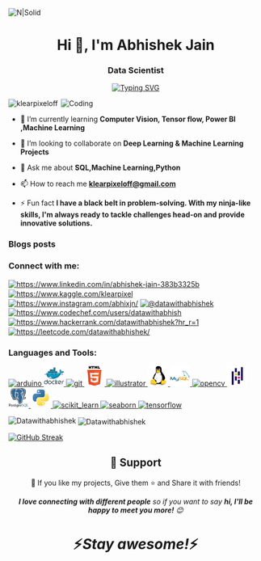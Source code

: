 
![N|Solid](https://drive.google.com/uc?export=view&id=16HMrn3aYiA4UYzQkjMBi6SREEETJhIC6)
<h1 align="center">Hi 👋, I'm Abhishek Jain</h1>
<h3 align="center">Data Scientist </h3>
<p align="center">
  <a href="https://git.io/typing-svg"><img src="https://readme-typing-svg.demolab.com?font=Fira+Code&pause=1000&color=24F73F&width=435&lines=Data+Scientist+Intern+At+Almabetter;Always+Learn+New+Things" alt="Typing SVG" /></a>
</p>

<img align="right" alt="Coding" width ="400" src="https://miro.medium.com/v2/resize:fit:1400/1*1ojV4epPGRxhZE26dVI4pQ.gif">

<p align="left"> <img src="https://komarev.com/ghpvc/?username=klearpixeloff&label=Profile%20views&color=0e75b6&style=flat" alt="klearpixeloff" /> </p>

- 🌱 I’m currently learning **Computer Vision, Tensor flow, Power BI ,Machine Learning**

- 👯 I’m looking to collaborate on **Deep Learning & Machine Learning Projects**

- 💬 Ask me about **SQL,Machine Learning,Python**

- 📫 How to reach me **klearpixeloff@gmail.com**

- ⚡ Fun fact **I have a black belt in problem-solving. With my ninja-like skills, I'm always ready to tackle challenges head-on and provide innovative solutions.**

### Blogs posts
<!-- BLOG-POST-LIST:START -->
<!-- BLOG-POST-LIST:END -->

<h3 align="left">Connect with me:</h3>
<p align="left">
<a href="https://linkedin.com/in/https://www.linkedin.com/in/abhishek-jain-383b3325b" target="blank"><img align="center" src="https://raw.githubusercontent.com/rahuldkjain/github-profile-readme-generator/master/src/images/icons/Social/linked-in-alt.svg" alt="https://www.linkedin.com/in/abhishek-jain-383b3325b" height="30" width="40" /></a>
<a href="https://kaggle.com/https://www.kaggle.com/klearpixel" target="blank"><img align="center" src="https://raw.githubusercontent.com/rahuldkjain/github-profile-readme-generator/master/src/images/icons/Social/kaggle.svg" alt="https://www.kaggle.com/klearpixel" height="30" width="40" /></a>
<a href="https://instagram.com/https://www.instagram.com/abhixjn/" target="blank"><img align="center" src="https://raw.githubusercontent.com/rahuldkjain/github-profile-readme-generator/master/src/images/icons/Social/instagram.svg" alt="https://www.instagram.com/abhixjn/" height="30" width="40" /></a>
<a href="https://medium.com/@datawithabhishek" target="blank"><img align="center" src="https://raw.githubusercontent.com/rahuldkjain/github-profile-readme-generator/master/src/images/icons/Social/medium.svg" alt="@datawithabhishek" height="30" width="40" /></a>
<a href="https://www.codechef.com/users/https://www.codechef.com/users/datawithabhish" target="blank"><img align="center" src="https://cdn.jsdelivr.net/npm/simple-icons@3.1.0/icons/codechef.svg" alt="https://www.codechef.com/users/datawithabhish" height="30" width="40" /></a>
<a href="https://www.hackerrank.com/https://www.hackerrank.com/datawithabhishek?hr_r=1" target="blank"><img align="center" src="https://raw.githubusercontent.com/rahuldkjain/github-profile-readme-generator/master/src/images/icons/Social/hackerrank.svg" alt="https://www.hackerrank.com/datawithabhishek?hr_r=1" height="30" width="40" /></a>
<a href="https://www.leetcode.com/https://leetcode.com/datawithabhishek/" target="blank"><img align="center" src="https://raw.githubusercontent.com/rahuldkjain/github-profile-readme-generator/master/src/images/icons/Social/leet-code.svg" alt="https://leetcode.com/datawithabhishek/" height="30" width="40" /></a>
</p>

<h3 align="left">Languages and Tools:</h3>
<p align="left"> <a href="https://www.arduino.cc/" target="_blank" rel="noreferrer"> <img src="https://cdn.worldvectorlogo.com/logos/arduino-1.svg" alt="arduino" width="40" height="40"/> </a> <a href="https://www.docker.com/" target="_blank" rel="noreferrer"> <img src="https://raw.githubusercontent.com/devicons/devicon/master/icons/docker/docker-original-wordmark.svg" alt="docker" width="40" height="40"/> </a> <a href="https://git-scm.com/" target="_blank" rel="noreferrer"> <img src="https://www.vectorlogo.zone/logos/git-scm/git-scm-icon.svg" alt="git" width="40" height="40"/> </a> <a href="https://www.w3.org/html/" target="_blank" rel="noreferrer"> <img src="https://raw.githubusercontent.com/devicons/devicon/master/icons/html5/html5-original-wordmark.svg" alt="html5" width="40" height="40"/> </a> <a href="https://www.adobe.com/in/products/illustrator.html" target="_blank" rel="noreferrer"> <img src="https://www.vectorlogo.zone/logos/adobe_illustrator/adobe_illustrator-icon.svg" alt="illustrator" width="40" height="40"/> </a> <a href="https://www.linux.org/" target="_blank" rel="noreferrer"> <img src="https://raw.githubusercontent.com/devicons/devicon/master/icons/linux/linux-original.svg" alt="linux" width="40" height="40"/> </a> <a href="https://www.mysql.com/" target="_blank" rel="noreferrer"> <img src="https://raw.githubusercontent.com/devicons/devicon/master/icons/mysql/mysql-original-wordmark.svg" alt="mysql" width="40" height="40"/> </a> <a href="https://opencv.org/" target="_blank" rel="noreferrer"> <img src="https://www.vectorlogo.zone/logos/opencv/opencv-icon.svg" alt="opencv" width="40" height="40"/> </a> <a href="https://pandas.pydata.org/" target="_blank" rel="noreferrer"> <img src="https://raw.githubusercontent.com/devicons/devicon/2ae2a900d2f041da66e950e4d48052658d850630/icons/pandas/pandas-original.svg" alt="pandas" width="40" height="40"/> </a> <a href="https://www.postgresql.org" target="_blank" rel="noreferrer"> <img src="https://raw.githubusercontent.com/devicons/devicon/master/icons/postgresql/postgresql-original-wordmark.svg" alt="postgresql" width="40" height="40"/> </a> <a href="https://www.python.org" target="_blank" rel="noreferrer"> <img src="https://raw.githubusercontent.com/devicons/devicon/master/icons/python/python-original.svg" alt="python" width="40" height="40"/> </a> <a href="https://scikit-learn.org/" target="_blank" rel="noreferrer"> <img src="https://upload.wikimedia.org/wikipedia/commons/0/05/Scikit_learn_logo_small.svg" alt="scikit_learn" width="40" height="40"/> </a> <a href="https://seaborn.pydata.org/" target="_blank" rel="noreferrer"> <img src="https://seaborn.pydata.org/_images/logo-mark-lightbg.svg" alt="seaborn" width="40" height="40"/> </a> <a href="https://www.tensorflow.org" target="_blank" rel="noreferrer"> <img src="https://www.vectorlogo.zone/logos/tensorflow/tensorflow-icon.svg" alt="tensorflow" width="40" height="40"/> </a> </p>

<p><img align="left" src="https://github-readme-stats.vercel.app/api/top-langs?username=Datawithabhishek&show_icons=true&locale=en&layout=compact" alt="Datawithabhishek" /></p>

<p>&nbsp;<img align="center" src="https://github-readme-stats.vercel.app/api?username=Datawithabhishek&show_icons=true&locale=en" alt="Datawithabhishek" /></p>

[![GitHub Streak](https://streak-stats.demolab.com?user=Datawithabhishek&theme=github-dark)](https://git.io/streak-stats)

<h2 align="center">🤝 Support</h2>
<p align="center">💙 If you like my projects, Give them ⭐ and Share it with friends!</p>
</p>
<p align="center"><em><b>I love connecting with different people</b> so if you want to say <b>hi, I'll be happy to meet you more!</b> 😊</em>
<h1 align='center'>⚡️<i>Stay awesome!</i>⚡️</h1>

